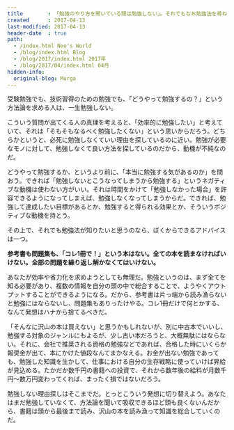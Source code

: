 ```yaml
---
title        : 「勉強のやり方を聞いている間は勉強しない」。それでもなお勉強法を尋ねたい人にはこう答える。
created      : 2017-04-13
last-modified: 2017-04-13
header-date  : true
path:
  - /index.html Neo's World
  - /blog/index.html Blog
  - /blog/2017/index.html 2017年
  - /blog/2017/04/index.html 04月
hidden-info:
  original-blog: Murga
---
```


受験勉強でも、技術習得のための勉強でも、「どうやって勉強するの？」という方法論を求める人は、一生勉強しない。

こういう質問が出てくる人の真理を考えると、「効率的に勉強したい」と考えていて、それは「そもそもなるべく勉強したくない」という思いからだろう。どちらかというと、必死に勉強しなくていい理由を探しているのに近い。勉強が必要なモノに対して、勉強しなくて良い方法を探しているのだから、動機が不純なのだ。

どうやって勉強するか、というより前に、「本当に勉強する気があるのか」を問おう。できれば「勉強しないとこうなってしまうから勉強する」というネガティブな動機は使わない方がいい。それは時間をかけて「勉強しなかった場合」を許容できるようになってしまえば、勉強しなくなってしまうからだ。できれば、勉強して達成したい目標があるとか、勉強すると得られる効果とか、そういうポジティブな動機を持とう。

その上で、それでも勉強法が知りたいと思うのなら、ぼくからできるアドバイスは一つ。

__参考書も問題集も、「コレ1冊で！」という本はない。全ての本を読まなければいけない。全部の問題を繰り返し解かなくてはいけない。__

あなたが効率や省力化を求めようとしても無理だ。勉強というのは、まず全てを知る必要があり、複数の情報を自分の頭の中で総合することで、ようやくアウトプットすることができるようになる。だから、参考書は片っ端から読み漁らないと勉強にはならないし、問題集もありったけやる。コレ1冊だけで何とかする、なんて発想はハナから捨てるべきだ。

「そんなに沢山の本は買えない」と思うかもしれないが、別に中古本でいいし、勉強する対象のジャンルにもよるが、少し古い本だろうと、大概無駄にはならない。それに、会社で推奨される資格の勉強などであれば、合格した時にいくらか報奨金が出て、本にかけた値段なんてまかなえる。お金が出ない勉強であっても、勉強した知識を生かして、仕事における自分の生存戦略に使っていけば昇給が見込める。たかだか数千円の書籍への投資で、それから数年後の給料が月数千円～数万円変わってくれば、まったく損ではないだろう。

勉強しない理由探しはそこまでだ。とっとこういう発想に切り替えよう。あなたはまだ勉強していなくて、方法論を聞いて吸収できるほど頭も良くないんだから、書籍は頭から最後まで読み、沢山の本を読み漁って知識を総合していくのだ。
